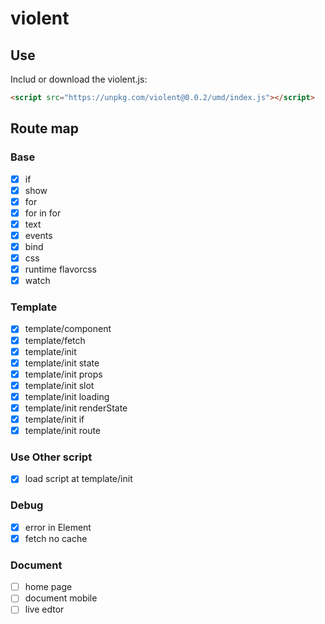 # violent

## Use

Includ or download the violent.js:

```html
<script src="https://unpkg.com/violent@0.0.2/umd/index.js"></script>
```

## Route map

### Base

- [x] if
- [x] show
- [x] for
- [x] for in for
- [x] text
- [x] events
- [x] bind
- [x] css
- [x] runtime flavorcss
- [x] watch

### Template

- [x] template/component
- [x] template/fetch
- [x] template/init
- [x] template/init state
- [x] template/init props
- [x] template/init slot
- [x] template/init loading
- [x] template/init renderState
- [x] template/init if
- [x] template/init route

### Use Other script

- [x] load script at template/init

### Debug

- [x] error in Element
- [x] fetch no cache

### Document

- [ ] home page
- [ ] document mobile
- [ ] live edtor